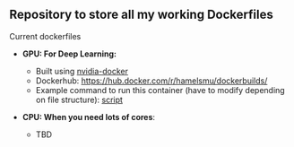 ## Repository to store all my working Dockerfiles

Current dockerfiles

- **GPU: For Deep Learning:**
  - Built using [nvidia-docker](https://github.com/NVIDIA/nvidia-docker)
  - Dockerhub: https://hub.docker.com/r/hamelsmu/dockerbuilds/
  - Example command to run this container (have to modify depending on file structure): [script](https://github.com/hamelsmu/Dockerbuilds/blob/master/gpu/run_container.sh)

- **CPU: When you need lots of cores**:
  -  TBD
